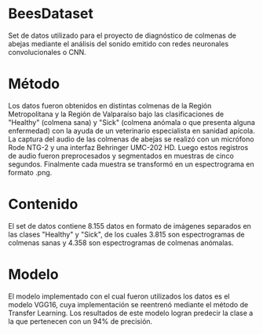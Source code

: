 # BeesDataset
Set de datos utilizado para el proyecto de diagnóstico de colmenas de abejas mediante el análisis del sonido emitido con redes neuronales convolucionales o CNN.

# Método
Los datos fueron obtenidos en distintas colmenas de la Región Metropolitana y la Región de Valparaíso bajo las clasificaciones de "Healthy" (colmena sana) y "Sick" (colmena anómala o que presenta alguna enfermedad) con la ayuda de un veterinario especialista en sanidad apícola. La captura del audio de las colmenas de abejas se realizó con un micrófono Rode NTG-2 y una interfaz Behringer UMC-202 HD. Luego estos registros de audio fueron preprocesados y segmentados en muestras de cinco segundos. Finalmente cada muestra se transformó en un espectrograma en formato .png.

# Contenido
El set de datos contiene 8.155 datos en formato de imágenes separados en las clases "Healthy" y "Sick", de los cuales 3.815 son espectrogramas de colmenas sanas y 4.358 son espectrogramas de colmenas anómalas.

# Modelo
El modelo implementado con el cual fueron utilizados los datos es el modelo VGG16, cuya implementación se reentrenó mediante el método de Transfer Learning. Los resultados de este modelo logran predecir la clase a la que pertenecen con un 94% de precisión.
